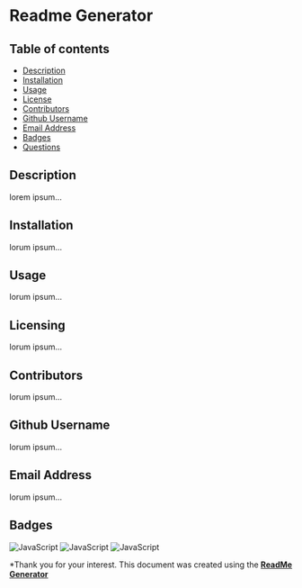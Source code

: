 # Readme Generator
  
  ## Table of contents
  - [Description](#description)
  - [Installation](#installation)
  - [Usage](#usage)
  - [License](#licensing)
  - [Contributors](#contributors)
  - [Github Username](#github)
  - [Email Address](#email)
  - [Badges](#badges)
  - [Questions](#questions)

  ## Description

  lorem ipsum...

  ## Installation

  lorum ipsum...

  ## Usage

  lorum ipsum...

  ## Licensing

  lorum ipsum...

  ## Contributors

  lorum ipsum...

  ## Github Username

  lorum ipsum...

  ## Email Address

  lorum ipsum...

  ## Badges

  ![JavaScript](https://img.shields.io/github/languages/top/nielsenjared/badmath)
  ![JavaScript](https://img.shields.io/github/languages/top/nielsenjared/badmath)
  ![JavaScript](https://img.shields.io/github/languages/top/nielsenjared/badmath)

*Thank you for your interest. This document was created using the **[ReadMe Generator](https://github.com/ryanbrowne360/09ReadMeGenerator.git)**
  


